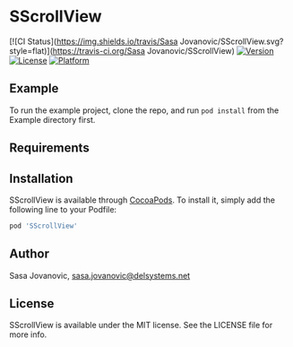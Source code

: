 # SScrollView

[![CI Status](https://img.shields.io/travis/Sasa Jovanovic/SScrollView.svg?style=flat)](https://travis-ci.org/Sasa Jovanovic/SScrollView)
[![Version](https://img.shields.io/cocoapods/v/SScrollView.svg?style=flat)](https://cocoapods.org/pods/SScrollView)
[![License](https://img.shields.io/cocoapods/l/SScrollView.svg?style=flat)](https://cocoapods.org/pods/SScrollView)
[![Platform](https://img.shields.io/cocoapods/p/SScrollView.svg?style=flat)](https://cocoapods.org/pods/SScrollView)

## Example

To run the example project, clone the repo, and run `pod install` from the Example directory first.

## Requirements

## Installation

SScrollView is available through [CocoaPods](https://cocoapods.org). To install
it, simply add the following line to your Podfile:

```ruby
pod 'SScrollView'
```

## Author

Sasa Jovanovic, sasa.jovanovic@delsystems.net

## License

SScrollView is available under the MIT license. See the LICENSE file for more info.
